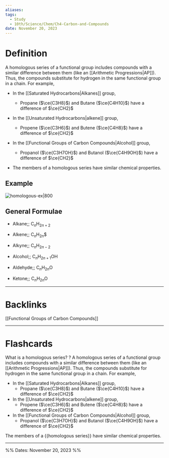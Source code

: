 ```yaml
---
aliases: 
tags:
  - Study
  - 10th/Science/Chem/Ch4-Carbon-and-Compounds
date: November 20, 2023
---
```

# Definition
A homologous series of a functional group includes compounds with a similar difference between them (like an [[Arithmetic Progressions|AP]]). Thus, the compounds substitute  for hydrogen in the same functional group in a chain.
For example, 
- In the [[Saturated Hydrocarbons|Alkanes]] group,
	- Propane ($\ce{C3H8}$) and Butane ($\ce{C4H10}$) have a difference of $\ce{CH2}$
- In the [[Unsaturated Hydrocarbons|alkene]] group,
	- Propene ($\ce{C3H6}$) and Butene ($\ce{C4H8}$) have a difference of $\ce{CH2}$
- In the [[Functional Groups of Carbon Compounds|Alcohol]] group, 
	- Propanol ($\ce{C3H7OH}$) and Butanol ($\ce{C4H9OH}$) have a difference of $\ce{CH2}$

- The members of a homologous series have similar chemical properties.
## Example
![homologous-ex|800]()
## General Formulae
- Alkane;; $\text{C}_n\text{H}_{2n+2}$
<!--SR:!2024-05-20,119,280-->
- Alkene;; $\text{C}_n\text{H}_{2n}$$
<!--SR:!2024-05-30,129,286-->
- Alkyne;; $\text{C}_n\text{H}_{2n-2}$
<!--SR:!2024-06-17,139,284-->
- Alcohol;; $\text{C}_n\text{H}_{2n+1}\text{OH}$
<!--SR:!2024-06-03,121,260-->
- Aldehyde;; $\text{C}_n\text{H}_{2n}\text{O}$
<!--SR:!2024-08-05,161,266-->
- Ketone;; $\text{C}_n\text{H}_{2n}\text{O}$
<!--SR:!2024-06-18,133,287-->

---
# Backlinks
[[Functional Groups of Carbon Compounds]]

---
# Flashcards

What is a homologous series?
?
A homologous series of a functional group includes compounds with a similar difference between them (like an [[Arithmetic Progressions|AP]]). Thus, the compounds substitute  for hydrogen in the same functional group in a chain.
For example,
- In the [[Saturated Hydrocarbons|Alkanes]] group,
	- Propane ($\ce{C3H8}$) and Butane ($\ce{C4H10}$) have a difference of $\ce{CH2}$
- In the [[Unsaturated Hydrocarbons|alkene]] group,
	- Propene ($\ce{C3H6}$) and Butene ($\ce{C4H8}$) have a difference of $\ce{CH2}$
- In the [[Functional Groups of Carbon Compounds|Alcohol]] group,
	- Propanol ($\ce{C3H7OH}$) and Butanol ($\ce{C4H9OH}$) have a difference of $\ce{CH2}$
<!--SR:!2024-04-20,77,271-->

The members of a {{homologous series}} have similar chemical properties.
<!--SR:!2024-04-06,87,282-->

---

%%
Dates: November 20, 2023
%%
